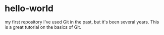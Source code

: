 # hello-world
my first repository
I've used Git in the past, but it's been several years. This is a great tutorial on the basics of Git.
